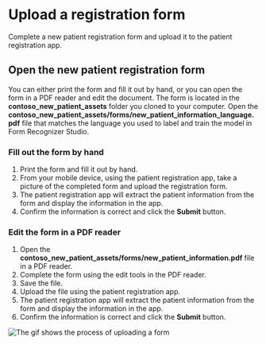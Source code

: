 # Upload a registration form

Complete a new patient registration form and upload it to the patient registration app.

## Open the new patient registration form

You can either print the form and fill it out by hand, or you can open the form in a PDF reader and edit the document. The form is located in the **contoso_new_patient_assets** folder you cloned to your computer. Open the **contoso_new_patient_assets/forms/new_patient_information_language.pdf** file that matches the language you used to label and train the model in Form Recognizer Studio.

### Fill out the form by hand

1. Print the form and fill it out by hand.
1. From your mobile device, using the patient registration app, take a picture of the completed form and upload the registration form.
1. The patient registration app will extract the patient information from the form and display the information in the app.
1. Confirm the information is correct and click the **Submit** button.

### Edit the form in a PDF reader

1. Open the **contoso_new_patient_assets/forms/new_patient_information.pdf** file in a PDF reader.
1. Complete the form using the edit tools in the PDF reader.
1. Save the file.
1. Upload the file using the patient registration app.
1. The patient registration app will extract the patient information from the form and display the information in the app.
1. Confirm the information is correct and click the **Submit** button.

![The gif shows the process of uploading a form](./img/basic-workflow.gif)
